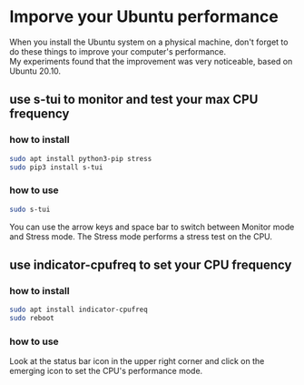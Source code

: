 # Imporve your Ubuntu performance

When you install the Ubuntu system on a physical machine, don't forget to do these things to improve your computer's
performance.  
My experiments found that the improvement was very noticeable, based on Ubuntu 20.10.

## use s-tui to monitor and test your max CPU frequency

### how to install

```bash
sudo apt install python3-pip stress
sudo pip3 install s-tui
```

### how to use

```bash
sudo s-tui
```

You can use the arrow keys and space bar to switch between Monitor mode and Stress mode. The Stress mode performs a
stress test on the CPU.

## use indicator-cpufreq to set your CPU frequency

### how to install

```bash
sudo apt install indicator-cpufreq
sudo reboot
```

### how to use

Look at the status bar icon in the upper right corner and click on the emerging icon to set the CPU's performance mode.